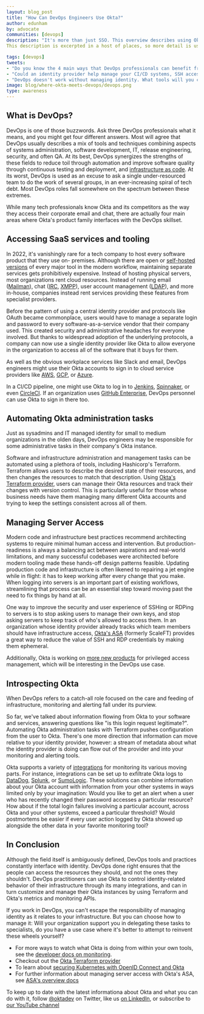 ```yaml
---
layout: blog_post
title: "How Can DevOps Engineers Use Okta?"
author: edunham 
by: advocate
communities: [devops]
description: "It's more than just SSO. This overview describes using Okta to access SaaS services and tooling, automate administration tasks, manage server access, and more."
This description is excerpted in a host of places, so more detail is useful for SEO. 

tags: [devops]
tweets:
- "Do you know the 4 main ways that DevOps professionals can benefit from Okta's products?"
- "Could an identity provider help manage your CI/CD systems, SSH access controls, and more?"
- "DevOps doesn't work without managing identity. What tools will you choose?"
image: blog/where-okta-meets-devops/devops.png
type: awareness
---
```


## What is DevOps? 

DevOps is one of those buzzwords. Ask three DevOps professionals what it means, and you might get four different answers. Most will agree that DevOps usually describes a mix of tools and techniques combining aspects of systems administration, software development, IT, release engineering, security, and often QA. At its best, DevOps synergizes the strengths of these fields to reduce toil through automation and improve software quality through continuous testing and deployment, and [infrastructure as code](https://en.wikipedia.org/wiki/Infrastructure_as_code). At its worst, DevOps is used as an excuse to ask a single under-resourced team to do the work of several groups, in an ever-increasing spiral of tech debt. Most DevOps roles fall somewhere on the spectrum between these extremes. 

While many tech professionals know Okta and its competitors as the way they access their corporate email and chat, there are actually four main areas where Okta's product family interfaces with the DevOps skillset. 

## Accessing SaaS services and tooling

In 2022, it's vanishingly rare for a tech company to host every software product that they use on- premises. Although there are open or [self-hosted versions](https://github.com/awesome-selfhosted/awesome-selfhosted) of every major tool in the modern workflow, maintaining separate services gets prohibitively expensive. Instead of hosting physical servers, most organizations rent cloud resources. Instead of running email ([Mailman](https://list.org/)), chat ([IRC](https://datatracker.ietf.org/doc/html/rfc1459), [XMPP](https://xmpp.org/about/technology-overview/)), user account management ([LDAP](https://ldap.com/)), and more in-house, companies instead rent services providing these features from specialist providers. 

Before the pattern of using a central identity provider and protocols like OAuth became commonplace, users would have to manage a separate login and password to every software-as-a-service vendor that their company used. This created security and administrative headaches for everyone involved. But thanks to widespread adoption of the underlying protocols, a company can now use a single identity provider like Okta to allow everyone in the organization to access all of the software that it buys for them. 

As well as the obvious workplace services like Slack and email, DevOps engineers might use their Okta accounts to sign in to cloud service providers like [AWS](https://www.okta.com/aws/), [GCP](https://www.okta.com/%20partners/google/), or [Azure](https://www.okta.com/integrations/azure-portal-login/#overview).

In a CI/CD pipeline, one might use Okta to log in to [Jenkins](https://www.okta.com/integrations/jenkins/#overview), [Spinnaker](https://docs.armory.io/armory-enterprise/armory-admin/auth-okta-configure/), or even [CircleCI](https://www.okta.com/integrations/circleci/#overview). If an organization uses [GitHub Enterprise](https://saml-doc.okta.com/Provisioning_Docs/GitHub_Enterprise_Provisioning.html), DevOps personnel can use Okta to sign in there too. 

## Automating Okta administration tasks
Just as sysadmins and IT managed identity for small to medium organizations in the olden days, DevOps engineers may be responsible for some administrative tasks in their company's Okta instance. 

Software and infrastructure administration and management tasks can be automated using a plethora of tools, including Hashicorp's Terraform. Terraform allows users to describe the desired state of their resources, and then changes the resources to match that description.  Using [Okta's Terraform provider](https://github.com/okta/terraform-provider-okta), users can manage their Okta resources and track their changes with version control. This is particularly useful for those whose business needs have them managing many different Okta accounts and trying to keep the settings consistent across all of them. 

## Managing Server Access

Modern code and infrastructure best practices recommend architecting systems to require minimal human access and intervention. But production-readiness is always a balancing act between aspirations and real-world limitations, and many successful codebases were architected before modern tooling made these hands-off design patterns feasible. Updating production code and infrastructure is often likened to repairing a jet engine while in flight: it has to keep working after every change that you make. When logging into servers is an important part of existing workflows, streamlining that process can be an essential step toward moving past the need to fix things by hand at all. 

One way to improve the security and user experience of SSHing or RDPing to servers is to stop asking users to manage their own keys, and stop asking servers to keep track of who's allowed to access them. In an organization whose identity provider already tracks which team members should have infrastructure access, [Okta's ASA](https://www.okta.com/demo/okta-advanced-server-access/) (formerly ScaleFT) provides a great way to reduce the value of SSH and RDP credentials by making them ephemeral. 

Additionally, Okta is working on [more new products](https://www.okta.com/press-room/press-releases/okta-introduces-new-okta-privileged-access-product-to-strengthen-security/) for privileged access management, which will be interesting in the DevOps use case. 

## Introspecting Okta

When DevOps refers to a catch-all role focused on the care and feeding of infrastructure, monitoring and alerting fall under its purview. 

So far, we've talked about information flowing from Okta to your software and services, answering questions like "is this login request legitimate?". Automating Okta administration tasks with Terraform pushes configuration from the user to Okta. There's one more direction that information can move relative to your identity provider, however: a stream of metadata about what the identity provider is doing can flow out of the provider and into your monitoring and alerting tools. 

Okta supports a variety of [integrations](https://support.okta.com/help/s/article/Exporting-Okta-Log-Data) for monitoring its various moving parts. For instance, integrations can be set up to exfiltrate Okta logs to [DataDog](https://docs.datadoghq.com/integrations/okta/), [Splunk](https://www.okta.com/integrations/splunk-add-on-for-okta/), or [SumoLogic](https://www.okta.com/integrations/sumologic/). These solutions can combine information about your Okta account with information from your other systems in ways limited only by your imagination: Would you like to get an alert when a user who has recently changed their password accesses a particular resource? How about if the total login failures involving a particular account, across Okta and your other systems, exceed a particular threshold? Would postmortems be easier if every user action logged by Okta showed up alongside the other data in your favorite monitoring tool?

## In Conclusion

Although the field itself is ambiguously defined, DevOps tools and practices constantly interface with identity. DevOps done right ensures that the people can access the resources they should, and not the ones they shouldn't. DevOps practitioners can use Okta to control identity-related behavior of their infrastructure through its many integrations, and can in turn customize and manage their Okta instances by using Terraform and Okta's metrics and monitoring APIs. 

If you work in DevOps, you can't escape the responsibility of managing identity as it relates to your infrastructure. But you can choose how to manage it: Will your organization support you in delegating these tasks to specialists, do you have a use case where it's better to attempt to reinvent these wheels yourself?

* For more ways to watch what Okta is doing from within your own tools, see the [developer docs on monitoring](https://developer.okta.com/docs/concepts/monitor). 
* Checkout out the [Okta Terraform provider](https://github.com/okta/terraform-provider-okta)
* To learn about [securing Kubernetes with OpenID Connect and Okta](/blog/2021/11/08/k8s-api-server-oidc)
* For further information about managing server access with Okta's ASA, see [ASA's overview docs](https://help.okta.com/asa/en-us/Content/Topics/Adv_Server_Access/docs/asa-overview.htm)

To keep up to date with the latest informationa about Okta and what you can do with it, follow [@oktadev](https://twitter.com/oktadev) on Twitter, like us [on LinkedIn](https://www.linkedin.com/company/oktadev/), or subscribe to [our YouTube channel](https://www.youtube.com/oktadev)

